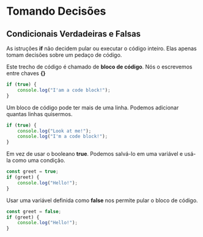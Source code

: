 # Tomando Decisões

## Condicionais Verdadeiras e Falsas

As istruções **if** não decidem pular ou executar o código inteiro. Elas apenas tomam decisões sobre um pedaço de código.

Este trecho de código é chamado de **bloco de código**. Nós o escrevemos entre chaves **{}**

```js
if (true) {
    console.log("I'am a code block!");
}
```

Um bloco de código pode ter mais de uma linha. Podemos adicionar quantas linhas quisermos.

```js
if (true) {
    console.log("Look at me!");
    console.log("I'm a code block!");
}
```
Em vez de usar o booleano **true**. Podemos salvá-lo em uma variável e usá-la como uma condição.

```js
const greet = true;
if (greet) {
    console.log("Hello!");
}
```
Usar uma variável definida como **false** nos permite pular o bloco de código.

```js
const greet = false;
if (greet) {
    console.log("Hello!");
}
```